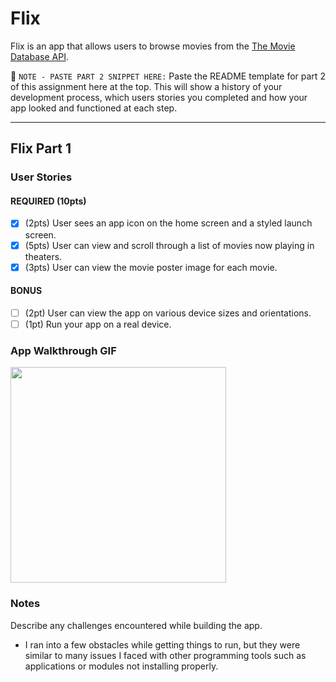 # Flix

Flix is an app that allows users to browse movies from the [The Movie Database API](http://docs.themoviedb.apiary.io/#).

📝 `NOTE - PASTE PART 2 SNIPPET HERE:` Paste the README template for part 2 of this assignment here at the top. This will show a history of your development process, which users stories you completed and how your app looked and functioned at each step.

---

## Flix Part 1

### User Stories

#### REQUIRED (10pts)
- [x] (2pts) User sees an app icon on the home screen and a styled launch screen.
- [x] (5pts) User can view and scroll through a list of movies now playing in theaters.
- [x] (3pts) User can view the movie poster image for each movie.

#### BONUS
- [ ] (2pt) User can view the app on various device sizes and orientations.
- [ ] (1pt) Run your app on a real device.

### App Walkthrough GIF

<img src="https://i.imgur.com/SisXIX2.mp4" width=345><br>

### Notes
Describe any challenges encountered while building the app.
- I ran into a few obstacles while getting things to run, but they were similar to many issues I faced with other programming tools such as applications or modules not installing properly.
